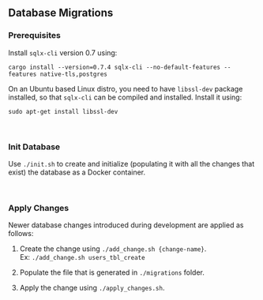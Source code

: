 ## Database Migrations

### Prerequisites

Install `sqlx-cli` version 0.7 using:

```
cargo install --version=0.7.4 sqlx-cli --no-default-features --features native-tls,postgres
```

On an Ubuntu based Linux distro, you need to have `libssl-dev` package installed,
so that `sqlx-cli` can be compiled and installed. Install it using:

```
sudo apt-get install libssl-dev
```

<br/>

### Init Database

Use `./init.sh` to create and initialize (populating it with all the changes that exist) the database as a Docker container.

<br/>

### Apply Changes

Newer database changes introduced during development are applied as follows:

1. Create the change using `./add_change.sh {change-name}`.<br/>
   Ex: `./add_change.sh users_tbl_create`

2. Populate the file that is generated in `./migrations` folder.<br/>

3. Apply the change using `./apply_changes.sh`.
